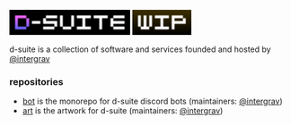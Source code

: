 <img alt="d-suite" src="https://raw.githubusercontent.com/d-suite/art/main/suite_long@vector.svg" style="height:45px; width: auto;"> <img alt="wip" src="https://raw.githubusercontent.com/d-suite/art/main/wip.svg" style="height:45px; width: auto;">

d-suite is a collection of software and services founded and hosted by [@intergrav](https://github.com/intergrav)

### repositories

- [bot](https://github.com/d-suite/bot) is the monorepo for d-suite discord bots (maintainers: [@intergrav](https://github.com/intergrav))
- [art](https://github.com/d-suite/art) is the artwork for d-suite (maintainers: [@intergrav](https://github.com/intergrav))
